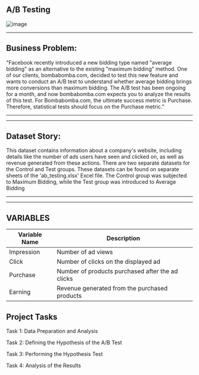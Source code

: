 ## A/B Testing 


![image](https://media.istockphoto.com/id/1345310589/photo/conceptual-2-letters-ab-on-multicolored-stickers-attached-to-a-cork-board.webp?b=1&s=170667a&w=0&k=20&c=6ClzXE79_llTOHxxQcG28AfpELIN8bUm4TV9ElXYVAA=)


 **************************
## Business Problem:
"Facebook recently introduced a new bidding type named "average bidding" as an alternative to the existing "maximum bidding" method.
 One of our clients, bombabomba.com, decided to test this new feature and wants to conduct an A/B test to understand
 whether average bidding brings more conversions than maximum bidding. The A/B test has been ongoing for a month, and now bombabomba.com
 expects you to analyze the results of this test. For Bombabomba.com, the ultimate success metric is Purchase.
 Therefore, statistical tests should focus on the Purchase metric."
 **************************

 **************************
## Dataset Story:
 This dataset contains information about a company's website, including details like the number of ads users have seen and clicked on,
 as well as revenue generated from these actions. There are two separate datasets for the Control and Test groups.
 These datasets can be found on separate sheets of the 'ab_testing.xlsx' Excel file. The Control group was subjected to Maximum Bidding,
 while the Test group was introduced to Average Bidding
 **************************

 **************************
## VARIABLES


| Variable Name                        | Description                                    |
| ------------------------------------ |------------------------------------------------|
|Impression                       | Number of ad views |
| Click                  | Number of clicks on the displayed ad|
| Purchase                     | Number of products purchased after the ad clicks |
| Earning                                  | Revenue generated from the purchased products |


## Project Tasks

 Task 1: Data Preparation and Analysis

Task 2: Defining the Hypothesis of the A/B Test

Task 3: Performing the Hypothesis Test

Task 4: Analysis of the Results